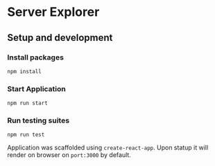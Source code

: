 # Server Explorer

## Setup and development

### Install packages

````
npm install
````

### Start Application

````
npm run start
````

### Run testing suites

````
npm run test
````

Application was scaffolded using `create-react-app`. Upon statup it will render on browser on `port:3000` by default.